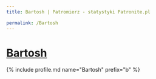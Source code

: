 ```yaml
---
title: Bartosh | Patromierz - statystyki Patronite.pl

permalink: /Bartosh
---
```


# [Bartosh](https://patronite.pl/Bartosh)

{% include profile.md name="Bartosh" prefix="b" %}
